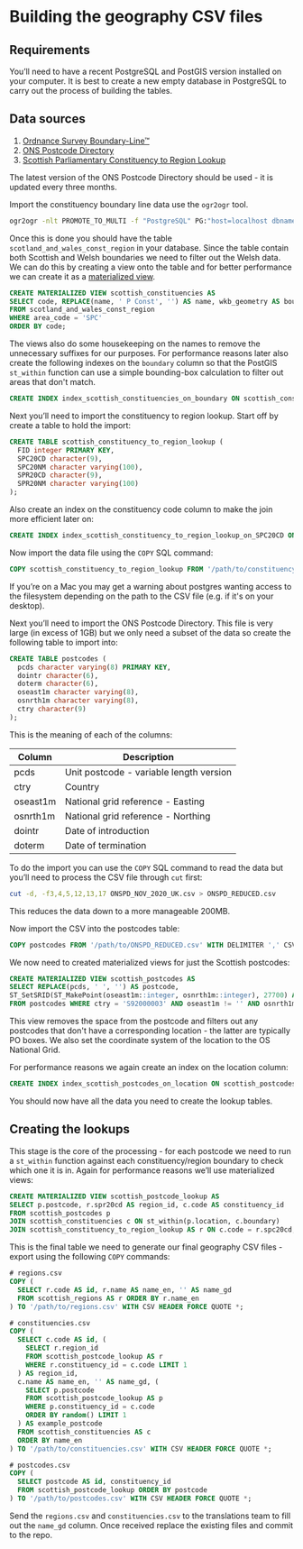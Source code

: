 # Building the geography CSV files

## Requirements

You’ll need to have a recent PostgreSQL and PostGIS version installed on your computer. It is best to create a new empty database in PostgreSQL to carry out the process of building the tables.

## Data sources

1. [Ordnance Survey Boundary-Line™][1]
2. [ONS Postcode Directory][2]
3. [Scottish Parliamentary Constituency to Region Lookup][3]

The latest version of the ONS Postcode Directory should be used - it is updated every three months.

Import the constituency boundary line data use the `ogr2ogr` tool. 

``` sh
ogr2ogr -nlt PROMOTE_TO_MULTI -f "PostgreSQL" PG:"host=localhost dbname=<your-local-database>" scotland_and_wales_const_region.shp
```

Once this is done you should have the table `scotland_and_wales_const_region` in your database. Since the table contain both Scottish and Welsh boundaries we need to filter out the Welsh data. We can do this by creating a view onto the table and for better performance we can create it as a [materialized view][4].

``` sql
CREATE MATERIALIZED VIEW scottish_constituencies AS
SELECT code, REPLACE(name, ' P Const', '') AS name, wkb_geometry AS boundary
FROM scotland_and_wales_const_region
WHERE area_code = 'SPC'
ORDER BY code;
```

The views also do some housekeeping on the names to remove the unnecessary suffixes for our purposes. For performance reasons later also create the following indexes on the `boundary` column so that the PostGIS `st_within` function can use a simple bounding-box calculation to filter out areas that don't match.

``` sql
CREATE INDEX index_scottish_constituencies_on_boundary ON scottish_constituencies USING GIST (boundary);
```

Next you’ll need to import the constituency to region lookup. Start off by create a table to hold the import:

``` sql
CREATE TABLE scottish_constituency_to_region_lookup (
  FID integer PRIMARY KEY,
  SPC20CD character(9),
  SPC20NM character varying(100),
  SPR20CD character(9),
  SPR20NM character varying(100)
);
```

Also create an index on the constituency code column to make the join more efficient later on:

``` sql
CREATE INDEX index_scottish_constituency_to_region_lookup_on_SPC20CD ON scottish_constituency_to_region_lookup(SPC20CD);
```

Now import the data file using the `COPY` SQL command:

``` sql
COPY scottish_constituency_to_region_lookup FROM '/path/to/constituency_to_region_lookup.csv' WITH DELIMITER ',' CSV HEADER;
```

If you’re on a Mac you may get a warning about postgres wanting access to the filesystem depending on the path to the CSV file (e.g. if it's on your desktop).

Next you’ll need to import the ONS Postcode Directory. This file is very large (in excess of 1GB) but we only need a subset of the data so create the following table to import into:

``` sql
CREATE TABLE postcodes (
  pcds character varying(8) PRIMARY KEY,
  dointr character(6),
  doterm character(6),
  oseast1m character varying(8),
  osnrth1m character varying(8),
  ctry character(9)
);
```

This is the meaning of each of the columns:

| Column   | Description                             |
|----------|-----------------------------------------|
| pcds     | Unit postcode - variable length version |
| ctry     | Country                                 |
| oseast1m | National grid reference - Easting       |
| osnrth1m | National grid reference - Northing      |
| dointr   | Date of introduction                    |
| doterm   | Date of termination                     |

To do the import you can use the `COPY` SQL command to read the data but you’ll need to process the CSV file through `cut` first:

``` sh
cut -d, -f3,4,5,12,13,17 ONSPD_NOV_2020_UK.csv > ONSPD_REDUCED.csv
```

This reduces the data down to a more manageable 200MB.

Now import the CSV into the postcodes table:

``` sql
COPY postcodes FROM '/path/to/ONSPD_REDUCED.csv' WITH DELIMITER ',' CSV HEADER;
```

We now need to created materialized views for just the Scottish postcodes:

``` sql
CREATE MATERIALIZED VIEW scottish_postcodes AS
SELECT REPLACE(pcds, ' ', '') AS postcode, 
ST_SetSRID(ST_MakePoint(oseast1m::integer, osnrth1m::integer), 27700) AS location 
FROM postcodes WHERE ctry = 'S92000003' AND oseast1m != '' AND osnrth1m != '';
```

This view removes the space from the postcode and filters out any postcodes that don't have a corresponding location - the latter are typically PO boxes. We also set the coordinate system of the location to the OS National Grid.

For performance reasons we again create an index on the location column:

``` sql
CREATE INDEX index_scottish_postcodes_on_location ON scottish_postcodes USING GIST (location);
```

You should now have all the data you need to create the lookup tables.

## Creating the lookups

This stage is the core of the processing - for each postcode we need to run a `st_within` function against each constituency/region boundary to check which one it is in. Again for performance reasons we’ll use materialized views:

``` sql
CREATE MATERIALIZED VIEW scottish_postcode_lookup AS
SELECT p.postcode, r.spr20cd AS region_id, c.code AS constituency_id
FROM scottish_postcodes p
JOIN scottish_constituencies c ON st_within(p.location, c.boundary)
JOIN scottish_constituency_to_region_lookup AS r ON c.code = r.spc20cd;
```

This is the final table we need to generate our final geography CSV files - export using the following `COPY` commands:

``` sql
# regions.csv
COPY (
  SELECT r.code AS id, r.name AS name_en, '' AS name_gd
  FROM scottish_regions AS r ORDER BY r.name_en
) TO '/path/to/regions.csv' WITH CSV HEADER FORCE QUOTE *;
```

``` sql
# constituencies.csv
COPY (
  SELECT c.code AS id, (
    SELECT r.region_id
    FROM scottish_postcode_lookup AS r
    WHERE r.constituency_id = c.code LIMIT 1
  ) AS region_id,
  c.name AS name_en, '' AS name_gd, (
    SELECT p.postcode 
    FROM scottish_postcode_lookup AS p 
    WHERE p.constituency_id = c.code
    ORDER BY random() LIMIT 1
  ) AS example_postcode
  FROM scottish_constituencies AS c
  ORDER BY name_en
) TO '/path/to/constituencies.csv' WITH CSV HEADER FORCE QUOTE *;
```

``` sql
# postcodes.csv
COPY (
  SELECT postcode AS id, constituency_id
  FROM scottish_postcode_lookup ORDER BY postcode
) TO '/path/to/postcodes.csv' WITH CSV HEADER FORCE QUOTE *;
```

Send the `regions.csv` and `constituencies.csv` to the translations team to fill out the `name_gd` column. Once received replace the existing files and commit to the repo.

[1]: https://osdatahub.os.uk/downloads/open/BoundaryLine
[2]: https://geoportal.statistics.gov.uk/datasets/ons-postcode-directory-november-2020
[3]: https://geoportal.statistics.gov.uk/datasets/9b4294d9354e41789ae20686babcc19a_0
[4]: https://www.postgresql.org/docs/12/sql-creatematerializedview.html
